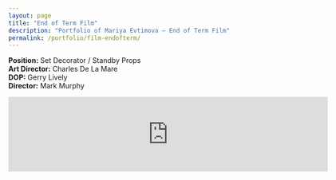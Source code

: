 ```yaml
---
layout: page
title: "End of Term Film"
description: "Portfolio of Mariya Evtimova — End of Term Film"
permalink: /portfolio/film-endofterm/
---
```

**Position:** Set Decorator / Standby Props  
**Art Director:** Charles De La Mare  
**DOP:** Gerry Lively  
**Director:** Mark Murphy  

<div class="VideoContainer">
<iframe class="VideoContainer-frame" width="640" src="https://www.youtube.com/embed/IQ8rxlE17FI" frameborder="0" allowfullscreen></iframe>
</div>